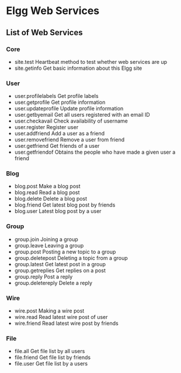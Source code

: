 Elgg Web Services
=================

List of Web Services
--------------------

### Core

 * site.test Heartbeat method to test whether web services are up
 * site.getinfo Get basic information about this Elgg site

### User

 * user.profilelabels Get profile labels
 * user.getprofile    Get profile information
 * user.updateprofile Update profile information
 * user.getbyemail    Get all users registered with an email ID
 * user.checkavail    Check availability of username
 * user.register      Register user
 * user.addfriend     Add a user as a friend
 * user.removefriend  Remove a user from friend
 * user.getfriend     Get friends of a user
 * user.getfriendof   Obtains the people who have made a given user a friend

### Blog

 * blog.post   Make a blog post
 * blog.read   Read a blog post
 * blog.delete Delete a blog post
 * blog.friend Get latest blog post by friends
 * blog.user   Latest blog post by a user
 
### Group

 * group.join        Joining a group
 * group.leave       Leaving a group
 * group.post        Posting a new topic to a group
 * group.deletepost  Deleting a topic from a group
 * group.latest      Get latest post in a group
 * group.getreplies  Get replies on a post
 * group.reply       Post a reply
 * group.deletereply Delete a reply

### Wire

 * wire.post   Making a wire post
 * wire.read   Read latest wire post of user
 * wire.friend Read latest wire post by friends
 
### File

 * file.all    Get file list by all users
 * file.friend Get file list by friends
 * file.user   Get file list by a users
